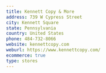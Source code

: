 ```yaml
---
title: Kennett Copy & More
address: 739 W Cypress Street
city: Kennett Square
state: Pennsylvania
country: United States
phone: 484-732-8066
website: kennettcopy.com
weburl: https://www.kennettcopy.com/
ecommerce: true
type: stores
---
```

